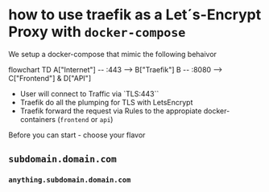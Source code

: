 # how to use traefik as a Let´s-Encrypt Proxy with `docker-compose`

We setup a docker-compose that mimic the following behaivor

flowchart TD
    A["Internet"] -- :443 --> B["Traefik"]
    B -- :8080 --> C["Frontend"] & D["API"]

- User will connect to Traffic via `TLS:443``
- Traefik do all the plumping for TLS with LetsEncrypt
- Traefik forward the request via Rules to the appropiate docker-containers (`frontend` or `api`)

Before you can start - choose your flavor

## `subdomain.domain.com`

### `anything.subdomain.domain.com`
